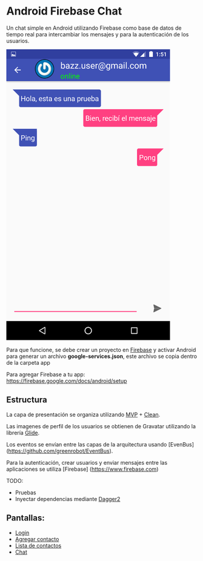 # Android Firebase Chat

Un chat simple en Android utilizando Firebase como base de datos de tiempo real para intercambiar los mensajes y para la autenticación de los usuarios.

![Chat](./screenshots/4-chat.png "Chat entre usuarios")

Para que funcione, se debe crear un proyecto en [Firebase](https://www.firebase.com/) y activar Android para generar un archivo __google-services.json__, este archivo se copia dentro de la carpeta app

Para agregar Firebase a tu app: https://firebase.google.com/docs/android/setup

## Estructura

La capa de presentación se organiza utilizando [MVP](http://antonioleiva.com/mvp-android) + [Clean](https://8thlight.com/blog/uncle-bob/2012/08/13/the-clean-architecture.html).

Las imagenes de perfil de los usuarios se obtienen de Gravatar utilizando la librería [Glide](https://github.com/bumptech/glide).

Los eventos se envían entre las capas de la arquitectura usando [EvenBus] (https://github.com/greenrobot/EventBus).

Para la autenticación, crear usuarios y enviar mensajes entre las aplicaciones se utiliza [Firebase] (https://www.firebase.com)

TODO:
* Pruebas
* Inyectar dependencias mediante [Dagger2](https://github.com/google/dagger) 

## Pantallas:

* [Login](./screenshots/1-login.png)
* [Agregar contacto](./screenshots/2-add_contact.png)
* [Lista de contactos](./screenshots/3-user_list.png)
* [Chat](./screenshots/4-chat.png)
